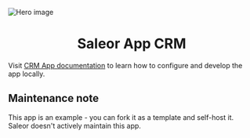 ![Hero image](https://user-images.githubusercontent.com/249912/71523206-4e45f800-28c8-11ea-84ba-345a9bfc998a.png)

<div align="center">
  <h1>Saleor App CRM</h1>
</div>

Visit [CRM App documentation](https://docs.saleor.io/docs/3.x/developer/app-store/apps/crm) to learn how to configure and develop the app locally.

## Maintenance note

This app is an example - you can fork it as a template and self-host it.
Saleor doesn't actively maintain this app.
